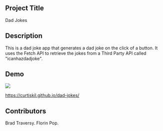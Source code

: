 ## Project Title

Dad Jokes

## Description

This is a dad joke app that generates a dad joke on the click of a button. It uses the Fetch API to retrieve the jokes from a Third Party API called "icanhazdadjoke".

## Demo

![](dad-jokes.gif)

https://curtiskil.github.io/dad-jokes/

## Contributors

Brad Traversy. Florin Pop.
